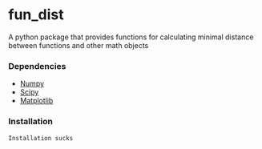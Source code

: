 # fun_dist
A python package that provides functions for calculating minimal distance between functions and other math objects

### Dependencies
* [Numpy](https://github.com/numpy/numpy)
* [Scipy](https://github.com/scipy/scipy)
* [Matplotlib](https://github.com/matplotlib/matplotlib)

### Installation
```Installation sucks```
